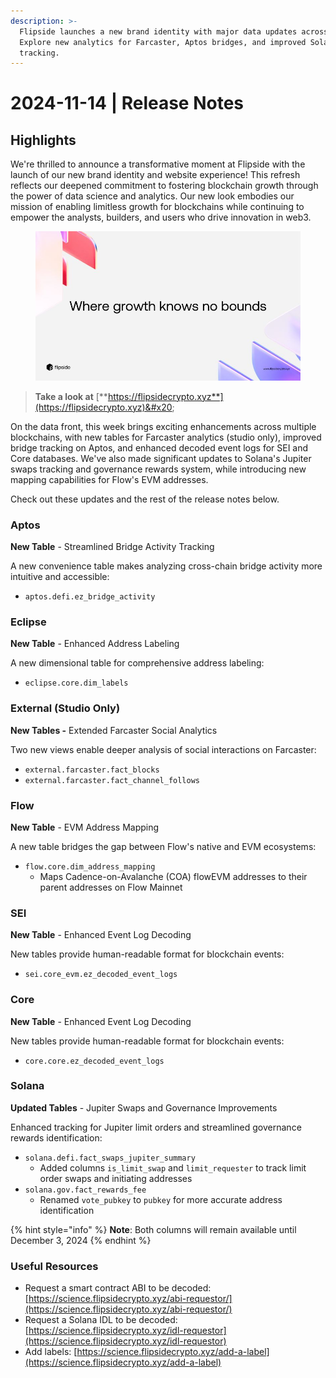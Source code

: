 ```yaml
---
description: >-
  Flipside launches a new brand identity with major data updates across chains.
  Explore new analytics for Farcaster, Aptos bridges, and improved Solana
  tracking.
---
```


# 2024-11-14 | Release Notes

## Highlights

We're thrilled to announce a transformative moment at Flipside with the launch of our new brand identity and website experience! This refresh reflects our deepened commitment to fostering blockchain growth through the power of data science and analytics. Our new look embodies our mission of enabling limitless growth for blockchains while continuing to empower the analysts, builders, and users who drive innovation in web3.&#x20;

<figure><img src="../../../.gitbook/assets/1731528003209.jpg" alt="" width="563"><figcaption></figcaption></figure>

> **Take a look at** [**https://flipsidecrypto.xyz**](https://flipsidecrypto.xyz)&#x20;

On the data front, this week brings exciting enhancements across multiple blockchains, with new tables for Farcaster analytics (studio only), improved bridge tracking on Aptos, and enhanced decoded event logs for SEI and Core databases. We've also made significant updates to Solana's Jupiter swaps tracking and governance rewards system, while introducing new mapping capabilities for Flow's EVM addresses.

Check out these updates and the rest of the release notes below.

### Aptos

**New Table** - Streamlined Bridge Activity Tracking

A new convenience table makes analyzing cross-chain bridge activity more intuitive and accessible:

* `aptos.defi.ez_bridge_activity`

### Eclipse

**New Table** - Enhanced Address Labeling

A new dimensional table for comprehensive address labeling:

* `eclipse.core.dim_labels`

### External (Studio Only)

**New Tables -** Extended Farcaster Social Analytics

Two new views enable deeper analysis of social interactions on Farcaster:

* `external.farcaster.fact_blocks`
* `external.farcaster.fact_channel_follows`

### Flow

**New Table** - EVM Address Mapping

A new table bridges the gap between Flow's native and EVM ecosystems:

* `flow.core.dim_address_mapping`
  * Maps Cadence-on-Avalanche (COA) flowEVM addresses to their parent addresses on Flow Mainnet

### SEI

**New Table** - Enhanced Event Log Decoding

New tables provide human-readable format for blockchain events:

* `sei.core_evm.ez_decoded_event_logs`

### Core

**New Table** - Enhanced Event Log Decoding

New tables provide human-readable format for blockchain events:

* `core.core.ez_decoded_event_logs`

### Solana

**Updated Tables** - Jupiter Swaps and Governance Improvements

Enhanced tracking for Jupiter limit orders and streamlined governance rewards identification:

* `solana.defi.fact_swaps_jupiter_summary`
  * Added columns `is_limit_swap` and `limit_requester` to track limit order swaps and initiating addresses
* `solana.gov.fact_rewards_fee`
  * Renamed `vote_pubkey` to `pubkey` for more accurate address identification

{% hint style="info" %}
**Note**: Both columns will remain available until December 3, 2024
{% endhint %}

### Useful Resources

* Request a smart contract ABI to be decoded: [https://science.flipsidecrypto.xyz/abi-requestor/](https://science.flipsidecrypto.xyz/abi-requestor/)
* Request a Solana IDL to be decoded: [https://science.flipsidecrypto.xyz/idl-requestor](https://science.flipsidecrypto.xyz/idl-requestor)
* Add labels: [https://science.flipsidecrypto.xyz/add-a-label](https://science.flipsidecrypto.xyz/add-a-label)
